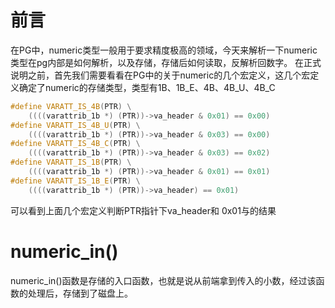 # 前言

在PG中，numeric类型一般用于要求精度极高的领域，今天来解析一下numeric类型在pg内部是如何解析，以及存储，存储后如何读取，反解析回数字。
在正式说明之前，首先我们需要看看在PG中的关于numeric的几个宏定义，这几个宏定义确定了numeric的存储类型，类型有1B、1B_E、4B、4B_U、4B_C

```c++
#define VARATT_IS_4B(PTR) \
	((((varattrib_1b *) (PTR))->va_header & 0x01) == 0x00)
#define VARATT_IS_4B_U(PTR) \
	((((varattrib_1b *) (PTR))->va_header & 0x03) == 0x00)
#define VARATT_IS_4B_C(PTR) \
	((((varattrib_1b *) (PTR))->va_header & 0x03) == 0x02)
#define VARATT_IS_1B(PTR) \
	((((varattrib_1b *) (PTR))->va_header & 0x01) == 0x01)
#define VARATT_IS_1B_E(PTR) \
	((((varattrib_1b *) (PTR))->va_header) == 0x01)
```

可以看到上面几个宏定义判断PTR指针下va_header和 0x01与的结果

# numeric_in()

numeric_in()函数是存储的入口函数，也就是说从前端拿到传入的小数，经过该函数的处理后，存储到了磁盘上。
